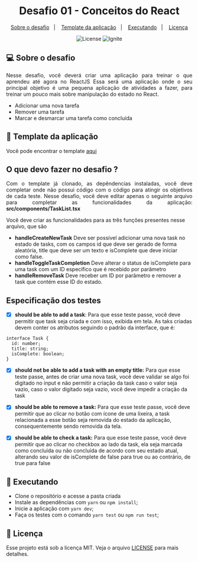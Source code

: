 <h1 align="center">Desafio 01 - Conceitos do React</h1>

<p align="center">
  <a href="#-Sobre-o-desafio">Sobre o desafio</a>&nbsp;&nbsp;&nbsp;|&nbsp;&nbsp;&nbsp;
  <a href="#-Template-da-aplicação">Template da aplicação</a>&nbsp;&nbsp;&nbsp;|&nbsp;&nbsp;&nbsp;
  <a href="#-executando">Executando</a>&nbsp;&nbsp;&nbsp;|&nbsp;&nbsp;&nbsp;
  <a href="#-licença">Licença</a>
</p>

<p align="center">
  <img alt="License" src="https://img.shields.io/static/v1?label=license&message=MIT&color=8257E5&labelColor=000000">
  <img src="https://img.shields.io/static/v1?label=Ignite&message=ReactJS&color=8257E5&labelColor=000000" alt="Ignite" />
</p>

## 💻 Sobre o desafio

<p align="justify">
Nesse desafio, você deverá criar uma aplicação para treinar o que aprendeu até agora no ReactJS
Essa será uma aplicação onde o seu principal objetivo é uma pequena aplicação de atividades a fazer,
para treinar um pouco mais sobre manipulação do estado no React.
  
  <ul>
    <li>Adicionar uma nova tarefa</li>
    <li>Remover uma tarefa</li>
    <li>Marcar e desmarcar uma tarefa como concluída</li>
  </ul>
</p>

## 🎯 Template da aplicação

<p>Você pode encontrar o template <a href="https://github.com/rocketseat-education/ignite-template-reactjs-conceitos-do-react" target="_blank">aqui</a></p>

## O que devo fazer no desafio ?

<p align="justify">
  Com o template já clonado, as depêndencias instaladas, você deve completar onde não possui código com o código para atingir os objetivos de cada teste.
  Nesse desafio, você deve editar apenas o seguinte arquivo para completar as funcionalidades da aplicação: <strong>src/components/TaskList.tsx</strong>
  
  Você deve criar as funcionalidades para as três funções presentes nesse arquivo, que são
  
  <ul>
    <li>
      <strong>handleCreateNewTask</strong> Deve ser possível adicionar uma nova task no estado de tasks, com os campos id que deve ser gerado de forma aleatória,
      title que deve ser um texto e isComplete que deve iniciar como false.
    </li>
    <li>
      <strong>handleToggleTaskCompletion</strong> Deve alterar o status de isComplete para uma task com um ID específico que é recebido por parâmetro
    </li>
    <li>
      <strong>handleRemoveTask</strong> Deve receber um ID por parâmetro e remover a task que contém esse ID do estado.
    </li>
  </ul>
</p>

## Especificação dos testes

- [X] <strong>should be able to add a task</strong>: Para que esse teste passe, você deve permitir que task seja criada e com isso, exibida em tela.
As taks criadas devem conter os atributos seguindo o padrão da interface, que é:
```
interface Task {
  id: number;
  title: string;
  isComplete: boolean;
}
```
- [X] <strong>should not be able to add a task with an empty title:</strong> Para que esse teste passe, antes de criar uma nova task, você deve validar se algo foi digitado no input e não permitir a criação da task caso o valor seja vazio,
caso o valor digitado seja vazio, você deve impedir a criação da task
- [X] <strong>should be able to remove a task:</strong> Para que esse teste passe, você deve permitir que ao clicar no botão com ícone de uma lixeira, a task relacionada a esse botão seja removida do estado da aplicação, consequentemente sendo removida da tela.
- [X] <strong>should be able to check a task:</strong> Para que esse teste passe, você deve permitir que ao clicar no checkbox ao lado da task, ela seja marcada como concluída ou não concluída de acordo com seu estado atual, alterando seu valor de isComplete de false para true ou ao contrário, de true para false


## 🚀 Executando

- Clone o repositório e acesse a pasta criada
- Instale as dependências com `yarn` ou `npm install`;
- Inicie a aplicação com `yarn dev`;
- Faça os testes com o comando `yarn test` ou `npm run test`;

## 📄 Licença

Esse projeto está sob a licença MIT. Veja o arquivo [LICENSE](LICENSE) para mais detalhes.
